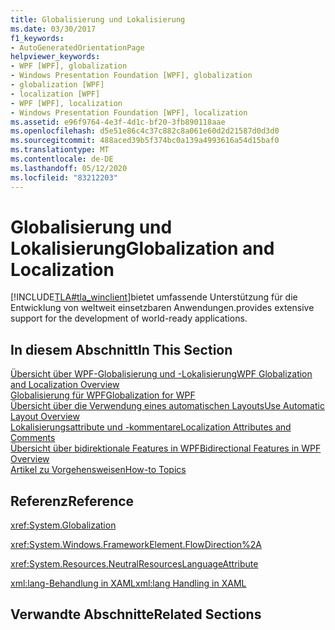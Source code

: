 ```yaml
---
title: Globalisierung und Lokalisierung
ms.date: 03/30/2017
f1_keywords:
- AutoGeneratedOrientationPage
helpviewer_keywords:
- WPF [WPF], globalization
- Windows Presentation Foundation [WPF], globalization
- globalization [WPF]
- localization [WPF]
- WPF [WPF], localization
- Windows Presentation Foundation [WPF], localization
ms.assetid: e96f9764-4e3f-4d1c-bf20-3fb890118aae
ms.openlocfilehash: d5e51e86c4c37c882c8a061e60d2d21587d0d3d0
ms.sourcegitcommit: 488aced39b5f374bc0a139a4993616a54d15baf0
ms.translationtype: MT
ms.contentlocale: de-DE
ms.lasthandoff: 05/12/2020
ms.locfileid: "83212203"
---
```

# <a name="globalization-and-localization"></a><span data-ttu-id="38653-102">Globalisierung und Lokalisierung</span><span class="sxs-lookup"><span data-stu-id="38653-102">Globalization and Localization</span></span>
[!INCLUDE[TLA#tla_winclient](../../../../includes/tlasharptla-winclient-md.md)]<span data-ttu-id="38653-103">bietet umfassende Unterstützung für die Entwicklung von weltweit einsetzbaren Anwendungen.</span><span class="sxs-lookup"><span data-stu-id="38653-103">provides extensive support for the development of world-ready applications.</span></span>  
  
## <a name="in-this-section"></a><span data-ttu-id="38653-104">In diesem Abschnitt</span><span class="sxs-lookup"><span data-stu-id="38653-104">In This Section</span></span>  
 [<span data-ttu-id="38653-105">Übersicht über WPF-Globalisierung und -Lokalisierung</span><span class="sxs-lookup"><span data-stu-id="38653-105">WPF Globalization and Localization Overview</span></span>](wpf-globalization-and-localization-overview.md)  
 [<span data-ttu-id="38653-106">Globalisierung für WPF</span><span class="sxs-lookup"><span data-stu-id="38653-106">Globalization for WPF</span></span>](globalization-for-wpf.md)  
 [<span data-ttu-id="38653-107">Übersicht über die Verwendung eines automatischen Layouts</span><span class="sxs-lookup"><span data-stu-id="38653-107">Use Automatic Layout Overview</span></span>](use-automatic-layout-overview.md)  
 [<span data-ttu-id="38653-108">Lokalisierungsattribute und -kommentare</span><span class="sxs-lookup"><span data-stu-id="38653-108">Localization Attributes and Comments</span></span>](localization-attributes-and-comments.md)  
 [<span data-ttu-id="38653-109">Übersicht über bidirektionale Features in WPF</span><span class="sxs-lookup"><span data-stu-id="38653-109">Bidirectional Features in WPF Overview</span></span>](bidirectional-features-in-wpf-overview.md)  
 [<span data-ttu-id="38653-110">Artikel zu Vorgehensweisen</span><span class="sxs-lookup"><span data-stu-id="38653-110">How-to Topics</span></span>](how-to-localize-an-application.md)  
  
## <a name="reference"></a><span data-ttu-id="38653-111">Referenz</span><span class="sxs-lookup"><span data-stu-id="38653-111">Reference</span></span>  
 <xref:System.Globalization>  
  
 <xref:System.Windows.FrameworkElement.FlowDirection%2A>  
  
 <xref:System.Resources.NeutralResourcesLanguageAttribute>  
  
 [<span data-ttu-id="38653-112">xml:lang-Behandlung in XAML</span><span class="sxs-lookup"><span data-stu-id="38653-112">xml:lang Handling in XAML</span></span>](../../../desktop-wpf/xaml-services/xml-language-handling.md)  
  
## <a name="related-sections"></a><span data-ttu-id="38653-113">Verwandte Abschnitte</span><span class="sxs-lookup"><span data-stu-id="38653-113">Related Sections</span></span>

